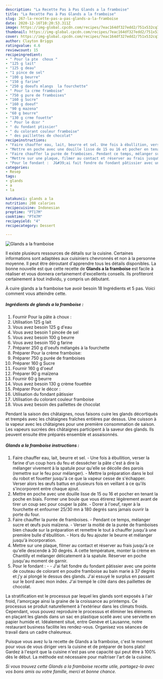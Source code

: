 ```yaml
---
description: "La Recette Pas à Pas Glands a la framboise"
title: "La Recette Pas à Pas Glands a la framboise"
slug: 267-la-recette-pas-a-pas-glands-a-la-framboise
date: 2020-12-16T10:20:53.311Z
image: https://img-global.cpcdn.com/recipes/7eac164df327edd2/751x532cq70/glands-a-la-framboise-photo-principale-de-la-recette.jpg
thumbnail: https://img-global.cpcdn.com/recipes/7eac164df327edd2/751x532cq70/glands-a-la-framboise-photo-principale-de-la-recette.jpg
cover: https://img-global.cpcdn.com/recipes/7eac164df327edd2/751x532cq70/glands-a-la-framboise-photo-principale-de-la-recette.jpg
author: Clayton Briggs
ratingvalue: 4.6
reviewcount: 15
recipeingredient:
- " Pour la pte  choux "
- "125 g lait"
- "125 g deau"
- "1 pince de sel"
- "100 g beurre"
- "150 g farine"
- "250 g doeufs mlangs  la fourchette"
- " Pour la crme framboise"
- "750 g pure de framboises"
- "160 g Sucre"
- "160 g doeuf"
- "90 g mazena"
- "60 g beurre"
- "130 g crme fouette"
- " Pour le dcor "
- " du fondant ptissier"
- " du colorant couleur framboise"
- " des paillettes de chocolat"
recipeinstructions:
- "Faire chauffer eau, lait, beurre et sel. Une fois à ébullition, verser la farine d&#39;un coup hors du feu et dessécher la pâte c&#39;est à dire la mélanger vivement à la spatule pour qu&#39;elle se décolle des parois (remettre sur le feu pour mélanger). Mettre la préparation dans le bol du robot et fouetter jusqu&#39;à ce que la vapeur cesse de s&#39;échapper. Verser alors les œufs battus en plusieurs fois en veillant à ce qu&#39;ils s&#39;incorporent entre chaque ajout."
- "Mettre en poche avec une douille lisse de 15 ou 16 et pocher en tenant la poche en biais. Former une boule que vous étirerez légèrement avant de tirer un coup sec pour couper la pâte. Dorer à l&#39;oeuf, rayer à la fourchette et enfourner 25/30 mn à 180 degrés sans jamais ouvrir la porte du four."
- "Faire chauffer la purée de framboises. Pendant ce temps, mélanger sucre et œufs puis maïzena. Verser la moitié de la purée de framboises bien chaude sur la préparation et remettre le tout à chauffer jusqu&#39;à une première bulle d&#39;ébullition. Hors du feu ajouter le beurre et mélanger jusqu&#39;à incorporation."
- "Mettre sur une plaque, filmer au contact et réserver au frais jusqu&#39;à ce qu&#39;elle descende à 30 degrés. A cette température, monter la crème en Chantilly et mélanger délicatement à la spatule. Réserver en poche jusqu&#39;au moment de garnir."
- "Pour le fondant :  J&#39;ai fait fondre du fondant pâtissier avec une pointe de couteau de colorant en poudre framboise au bain marie à 37 degrés et j&#39;y ai plongé le dessus des glands. J&#39;ai essuyé le surplus en passant sur le bord avec mon index. J&#39;ai trempé le côté dans des paillettes de chocolat."
categories:
- Resep
tags:
- glands
- a
- la

katakunci: glands a la 
nutrition: 208 calories
recipecuisine: Indonesian
preptime: "PT17M"
cooktime: "PT47M"
recipeyield: "4"
recipecategory: Dessert

---
```



![Glands a la framboise](https://img-global.cpcdn.com/recipes/7eac164df327edd2/751x532cq70/glands-a-la-framboise-photo-principale-de-la-recette.jpg)

Il existe plusieurs ressources de détails sur la cuisine. Certaines informations sont adaptées aux cuisiniers chevronnés et non à la personne moyenne. Il peut être déroutant d'apprendre tous les détails disponibles. La bonne nouvelle est que cette recette de <strong> Glands a la framboise </strong> est facile à réaliser et vous donnera certainement d'excellents conseils. Ils profiteront certainement à tout individu, y compris un débutant.

<!--inarticleads1-->

À cuire glands a la framboise tue avoir besoin 18 Ingrédients et 5 pas. Voici comment vous atteindre cette.

##### Ingrédients de glands a la framboise :

1. Fournir  Pour la pâte à choux :
1. Utilisation 125 g lait
1. Vous avez besoin 125 g d&#39;eau
1. Vous avez besoin 1 pincée de sel
1. Vous avez besoin 100 g beurre
1. Vous avez besoin 150 g farine
1. Préparer 250 g d&#39;oeufs mélangés à la fourchette
1. Préparer  Pour la crème framboise:
1. Préparer 750 g purée de framboises
1. Préparer 160 g Sucre
1. Fournir 160 g d&#39;oeuf
1. Préparer 90 g maïzena
1. Fournir 60 g beurre
1. Vous avez besoin 130 g crème fouettée
1. Préparer  Pour le décor :
1. Utilisation  du fondant pâtissier
1. Utilisation  du colorant couleur framboise
1. Vous avez besoin  des paillettes de chocolat


Pendant la saison des châtaignes, nous faisons cuire les glands décortiqués et trempés avec les châtaignes fraîches entières par dessus. Une cuisson à la vapeur avec les châtaignes pour une première consommation de saison. Les vapeurs sucrées des châtaignes participent à la saveur des glands. Ils peuvent ensuite être préparés ensemble et assaisonnés. 

<!--inarticleads2-->

##### Glands a la framboise instructions :

1. Faire chauffer eau, lait, beurre et sel. - Une fois à ébullition, verser la farine d&#39;un coup hors du feu et dessécher la pâte c&#39;est à dire la mélanger vivement à la spatule pour qu&#39;elle se décolle des parois (remettre sur le feu pour mélanger). - Mettre la préparation dans le bol du robot et fouetter jusqu&#39;à ce que la vapeur cesse de s&#39;échapper. Verser alors les œufs battus en plusieurs fois en veillant à ce qu&#39;ils s&#39;incorporent entre chaque ajout.
1. Mettre en poche avec une douille lisse de 15 ou 16 et pocher en tenant la poche en biais. Former une boule que vous étirerez légèrement avant de tirer un coup sec pour couper la pâte. - Dorer à l&#39;oeuf, rayer à la fourchette et enfourner 25/30 mn à 180 degrés sans jamais ouvrir la porte du four.
1. Faire chauffer la purée de framboises. - Pendant ce temps, mélanger sucre et œufs puis maïzena. - Verser la moitié de la purée de framboises bien chaude sur la préparation et remettre le tout à chauffer jusqu&#39;à une première bulle d&#39;ébullition. - Hors du feu ajouter le beurre et mélanger jusqu&#39;à incorporation.
1. Mettre sur une plaque, filmer au contact et réserver au frais jusqu&#39;à ce qu&#39;elle descende à 30 degrés. A cette température, monter la crème en Chantilly et mélanger délicatement à la spatule. Réserver en poche jusqu&#39;au moment de garnir.
1. Pour le fondant : -  - J&#39;ai fait fondre du fondant pâtissier avec une pointe de couteau de colorant en poudre framboise au bain marie à 37 degrés et j&#39;y ai plongé le dessus des glands. J&#39;ai essuyé le surplus en passant sur le bord avec mon index. J&#39;ai trempé le côté dans des paillettes de chocolat.


La stratification est le processus par lequel les glands sont exposés à l&#39;air froid, l&#39;amorçage ainsi la graine de la croissance au printemps. Ce processus se produit naturellement à l&#39;extérieur dans les climats froids. Cependant, vous pouvez reproduire le processus et éliminer les éléments en plaçant les glands dans un sac en plastique scellé avec une serviette en papier humide et. Idéalement situé, entre Genève et Lausanne, notre restaurant business facilite les rendez-vous. Organisez vos séances de travail dans un cadre chaleureux. 

<!--inarticleads1-->

<p>
Puisque vous avez lu la recette de Glands a la framboise, c'est le moment pour vous de vous diriger vers la cuisine et de préparer de bons plats! Gardez à l'esprit que la cuisine n'est pas une capacité qui peut être à 100% dès le début. La méthode est nécessaire pour maîtriser l'art de la cuisine.
</p>

<p>
<i>Si vous trouvez cette Glands a la framboise recette utile, partagez-la avec vos bons amis ou votre famille, merci et bonne chance.</i>
</p>
